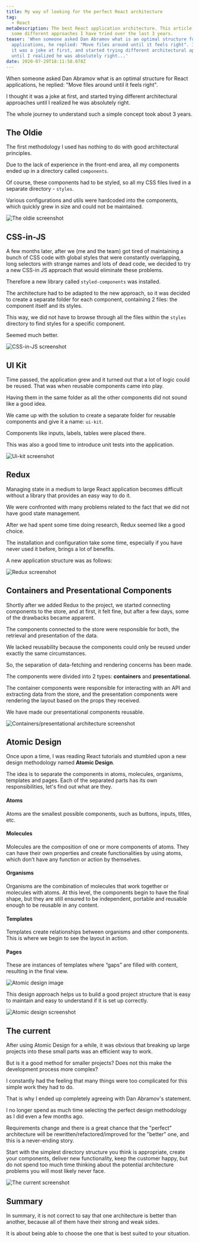 ```yaml
---
title: My way of looking for the perfect React architecture
tag:
  - React
metaDescription: The best React application architecture. This article describes
  some different approaches I have tried over the last 3 years.
teaser: 'When someone asked Dan Abramov what is an optimal structure for React
  applications, he replied: "Move files around until it feels right". I thought
  it was a joke at first, and started trying different architectural approaches
  until I realized he was absolutely right...'
date: 2020-07-29T18:11:58.078Z
---
```

When someone asked Dan Abramov what is an optimal structure for React applications, he replied: "Move files around until it feels right".

I thought it was a joke at first, and started trying different architectural approaches until I realized he was absolutely right.

The whole journey to understand such a simple concept took about 3 years.

## The Oldie

The first methodology I used has nothing to do with good architectural principles.

Due to the lack of experience in the front-end area, all my components ended up in a directory called `components`.

Of course, these components had to be styled, so all my CSS files lived in a separate directory - `styles`.

Various configurations and utils were hardcoded into the components, which quickly grew in size and could not be maintained.

![The oldie screenshot](/img/screenshot-2020-07-29-at-16.55.32.png "The oldie screenshot")

## CSS-in-JS

A few months later, after we (me and the team) got tired of maintaining a bunch of CSS code with global styles that were constantly overlapping, long selectors with strange names and lots of dead code, we decided to try a new CSS-in JS approach that would eliminate these problems. 

Therefore a new library called `styled-components` was installed. 

The architecture had to be adapted to the new approach, so it was decided to create a separate folder for each component, containing 2 files: the component itself and its styles. 

This way, we did not have to browse through all the files within the `styles` directory to find styles for a specific component.

Seemed much better.

![CSS-in-JS screenshot](/img/screenshot-2020-07-29-at-16.58.53.png "CSS-in-JS screenshot")

## UI Kit

Time passed, the application grew and it turned out that a lot of logic could be reused. That was when reusable components came into play.

Having them in the same folder as all the other components did not sound like a good idea.

We came up with the solution to create a separate folder for reusable components and give it a name: `ui-kit`.

Components like inputs, labels, tables were placed there.

This was also a good time to introduce unit tests into the application.

![Ui-kit screenshot](/img/screenshot-2020-07-29-at-17.03.37.png "Ui-kit screenshot")

## Redux

Managing state in a medium to large React application becomes difficult without a library that provides an easy way to do it. 

We were confronted with many problems related to the fact that we did not have good state management.

After we had spent some time doing research, Redux seemed like a good choice.

The installation and configuration take some time, especially if you have never used it before, brings a lot of benefits. 

A new application structure was as follows:

![Redux screenshot](/img/screenshot-2020-07-29-at-17.12.11.png "Redux screenshot")

## Containers and Presentational Components

Shortly after we added Redux to the project, we started connecting components to the store, and at first, it felt fine, but after a few days, some of the drawbacks became apparent.

The components connected to the store were responsible for both, the retrieval and presentation of the data.

We lacked reusability because the components could only be reused under exactly the same circumstances.

So, the separation of data-fetching and rendering concerns has been made. 

The components were divided into 2 types: **containers** and **presentational**. 

The container components were responsible for interacting with an API and extracting data from the store, and the presentation components were rendering the layout based on the props they received.

We have made our presentational components reusable.

![Containers/presentational architecture screenshot](/img/screenshot-2020-07-29-at-17.16.07.png "Containers/presentational architecture screenshot")

## Atomic Design

Once upon a time, I was reading React tutorials and stumbled upon a new design methodology named **Atomic Design**.

The idea is to separate the components in atoms, molecules, organisms, templates and pages. Each of the separated parts has its own responsibilities, let's find out what are they.

#### Atoms

Atoms are the smallest possible components, such as buttons, inputs, titles, etc.

#### Molecules

Molecules are the composition of one or more components of atoms. They can have their own properties and create functionalities by using atoms, which don’t have any function or action by themselves.

#### Organisms

Organisms are the combination of molecules that work together or molecules with atoms. At this level, the components begin to have the final shape, but they are still ensured to be independent, portable and reusable enough to be reusable in any content.

#### Templates

Templates create relationships between organisms and other components. This is where we begin to see the layout in action.

#### Pages

These are instances of templates where “gaps” are filled with content, resulting in the final view.

![Atomic design image](/img/atomic-design-process.png "Atomic design image")

This design approach helps us to build a good project structure that is easy to maintain and easy to understand if it is set up correctly.

![Atomic design screenshot](/img/screenshot-2020-07-29-at-17.21.44.png "Atomic design screenshot")

## The current

After using Atomic Design for a while, it was obvious that breaking up large projects into these small parts was an efficient way to work. 

But is it a good method for smaller projects? Does not this make the development process more complex? 

I constantly had the feeling that many things were too complicated for this simple work they had to do. 

That is why I ended up completely agreeing with Dan Abramov's statement.

I no longer spend as much time selecting the perfect design methodology as I did even a few months ago. 

Requirements change and there is a great chance that the "perfect" architecture will be rewritten/refactored/improved for the "better" one, and this is a never-ending story.

Start with the simplest directory structure you think is appropriate, create your components, deliver new functionality, keep the customer happy, but do not spend too much time thinking about the potential architecture problems you will most likely never face.

![The current screenshot](/img/screenshot-2020-07-29-at-17.28.50.png "The current screenshot")

## Summary

In summary, it is not correct to say that one architecture is better than another, because all of them have their strong and weak sides.

It is about being able to choose the one that is best suited to your situation.